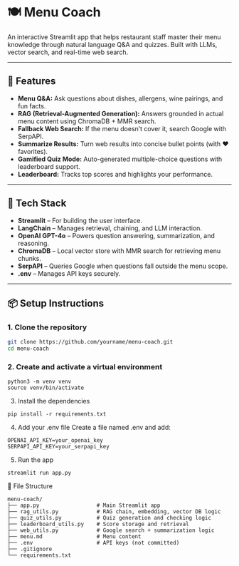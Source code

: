 # 🍽️ Menu Coach

An interactive Streamlit app that helps restaurant staff master their menu knowledge through natural language Q&A and quizzes. Built with LLMs, vector search, and real-time web search.

---

## 🚀 Features

- **Menu Q&A:** Ask questions about dishes, allergens, wine pairings, and fun facts.
- **RAG (Retrieval-Augmented Generation):** Answers grounded in actual menu content using ChromaDB + MMR search.
- **Fallback Web Search:** If the menu doesn’t cover it, search Google with SerpAPI.
- **Summarize Results:** Turn web results into concise bullet points (with ❤️ favorites).
- **Gamified Quiz Mode:** Auto-generated multiple-choice questions with leaderboard support.
- **Leaderboard:** Tracks top scores and highlights your performance.

---

## 🧠 Tech Stack

- **Streamlit** – For building the user interface.
- **LangChain** – Manages retrieval, chaining, and LLM interaction.
- **OpenAI GPT-4o** – Powers question answering, summarization, and reasoning.
- **ChromaDB** – Local vector store with MMR search for retrieving menu chunks.
- **SerpAPI** – Queries Google when questions fall outside the menu scope.
- **.env** – Manages API keys securely.

---

## 📦 Setup Instructions

### 1. Clone the repository

```bash
git clone https://github.com/yourname/menu-coach.git
cd menu-coach
```

### 2. Create and activate a virtual environment
```
python3 -m venv venv
source venv/bin/activate
```
3. Install the dependencies
```
pip install -r requirements.txt
```
4. Add your .env file
Create a file named .env and add:
```
OPENAI_API_KEY=your_openai_key
SERPAPI_API_KEY=your_serpapi_key
```
5. Run the app
```
streamlit run app.py
```
📁 File Structure
```
menu-coach/
├── app.py                  # Main Streamlit app
├── rag_utils.py            # RAG chain, embedding, vector DB logic
├── quiz_utils.py           # Quiz generation and checking logic
├── leaderboard_utils.py    # Score storage and retrieval
├── web_utils.py            # Google search + summarization logic
├── menu.md                 # Menu content
├── .env                    # API keys (not committed)
├── .gitignore
└── requirements.txt
```
